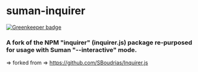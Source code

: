 suman-inquirer
===========

[![Greenkeeper badge](https://badges.greenkeeper.io/sumanjs/suman-inquirer.svg)](https://greenkeeper.io/)

### A fork of the NPM "inquirer" (inquirer.js) package re-purposed for usage with Suman "--interactive" mode.
 
=> forked from => https://github.com/SBoudrias/Inquirer.js
